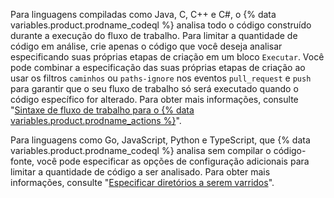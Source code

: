 Para linguagens compiladas como Java, C, C++ e C#, o {% data variables.product.prodname_codeql %} analisa todo o código construído durante a execução do fluxo de trabalho. Para limitar a quantidade de código em análise, crie apenas o código que você deseja analisar especificando suas próprias etapas de criação em um bloco `Executar`. Você pode combinar a especificação das suas próprias etapas de criação ao usar os filtros `caminhos` ou `paths-ignore` nos eventos `pull_request` e `push` para garantir que o seu fluxo de trabalho só será executado quando o código específico for alterado. Para obter mais informações, consulte "[Sintaxe de fluxo de trabalho para o {% data variables.product.prodname_actions %}](/actions/reference/workflow-syntax-for-github-actions#onpushpull_requestpull_request_targetpathspaths-ignore)".

Para linguagens como Go, JavaScript, Python e TypeScript, que {% data variables.product.prodname_codeql %} analisa sem compilar o código-fonte, você pode especificar as opções de configuração adicionais para limitar a quantidade de código a ser analisado. Para obter mais informações, consulte "[Especificar diretórios a serem varridos](/code-security/secure-coding/configuring-code-scanning#specifying-directories-to-scan)".